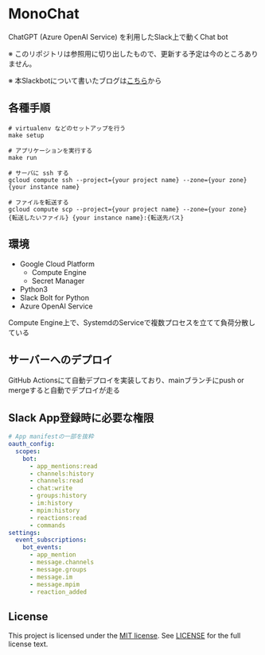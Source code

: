 # MonoChat

ChatGPT (Azure OpenAI Service) を利用したSlack上で動くChat bot

※ このリポジトリは参照用に切り出したもので、更新する予定は今のところありません。

※ 本Slackbotについて書いたブログは[こちら](https://tech-blog.monotaro.com/entry/2023/07/19/090000)から

## 各種手順

    # virtualenv などのセットアップを行う
    make setup

    # アプリケーションを実行する
    make run

    # サーバに ssh する
    gcloud compute ssh --project={your project name} --zone={your zone} {your instance name}

    # ファイルを転送する
    gcloud compute scp --project={your project name} --zone={your zone} {転送したいファイル} {your instance name}:{転送先パス}

## 環境

- Google Cloud Platform
  - Compute Engine
  - Secret Manager
- Python3
- Slack Bolt for Python
- Azure OpenAI Service

Compute Engine上で、SystemdのServiceで複数プロセスを立てて負荷分散している

## サーバーへのデプロイ

GitHub Actionsにて自動デプロイを実装しており、mainブランチにpush or mergeすると自動でデプロイが走る

## Slack App登録時に必要な権限

```YAML
# App manifestの一部を抜粋
oauth_config:
  scopes:
    bot:
      - app_mentions:read
      - channels:history
      - channels:read
      - chat:write
      - groups:history
      - im:history
      - mpim:history
      - reactions:read
      - commands
settings:
  event_subscriptions:
    bot_events:
      - app_mention
      - message.channels
      - message.groups
      - message.im
      - message.mpim
      - reaction_added
```

## License

This project is licensed under the
[MIT license](https://opensource.org/licenses/MIT).  See
[LICENSE](./LICENSE) for the full
license text.